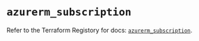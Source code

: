 # `azurerm_subscription`

Refer to the Terraform Registory for docs: [`azurerm_subscription`](https://registry.terraform.io/providers/hashicorp/azurerm/3.85.0/docs/resources/subscription).
